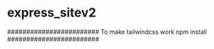 # express_sitev2

########################
To make tailwindcss work
npm install
########################
